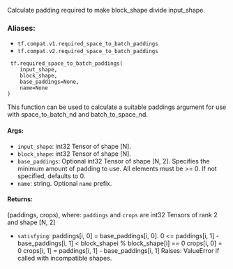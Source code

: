 Calculate padding required to make block_shape divide input_shape.
### Aliases:
- `tf.compat.v1.required_space_to_batch_paddings`
- `tf.compat.v2.required_space_to_batch_paddings`

```
 tf.required_space_to_batch_paddings(
    input_shape,
    block_shape,
    base_paddings=None,
    name=None
)
```
This function can be used to calculate a suitable paddings argument for use with space_to_batch_nd and batch_to_space_nd.
#### Args:
- `input_shape`: int32 Tensor of shape [N].
- `block_shape`: int32 Tensor of shape [N].
- `base_paddings`: Optional int32 Tensor of shape [N, 2]. Specifies the minimum amount of padding to use. All elements must be >= 0. If not specified, defaults to 0.
- `name`: string. Optional `name` prefix.
#### Returns:
(paddings, crops), where:
`paddings` and `crops` are int32 Tensors of rank 2 and shape [N, 2]
- `satisfying`: paddings[i, 0] = base_paddings[i, 0]. 0 <= paddings[i, 1] - base_paddings[i, 1] < block_shapei % block_shape[i] == 0
crops[i, 0] = 0 crops[i, 1] = paddings[i, 1] - base_paddings[i, 1]
Raises: ValueError if called with incompatible shapes.
